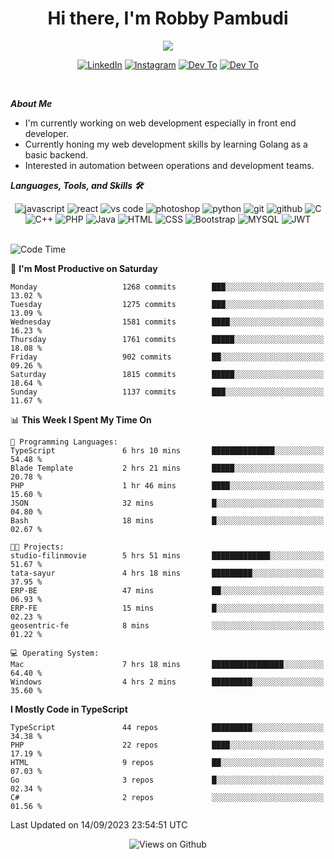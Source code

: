 <div align="center">
   <h1>Hi there, I'm Robby Pambudi </h1>

<img src="https://pronoun.cyou/x/y?subject=He&object=Him&height=20"> 
</div>

<p align='center'>
   <a href="https://www.linkedin.com/in/robbypambudi" target="_blank"><img src="https://img.shields.io/badge/LinkedIn-0077B5?style=for-the-badge&logo=linkedin&logoColor=white" alt="LinkedIn"></a>
   <a href="https://www.instagram.com/robbypambudi" target="_blank"><img src="https://img.shields.io/badge/Instagram-E4405F?style=for-the-badge&logo=instagram&logoColor=white" alt="Instagram"></a>
   <a href="https://dev.to/robbypambudi" target="_blank"><img src="https://img.shields.io/badge/dev.to-0A0A0A?style=for-the-badge&logo=dev.to&logoColor=white" alt="Dev To"></a>
   <a href="https://www.facebook.com/robbyulungpambudi" target="_blank"><img src="https://img.shields.io/badge/Facebook-1877F2?style=for-the-badge&logo=facebook&logoColor=white" alt="Dev To"></a>

</p> <p>
<br>
   
***About Me***
   
- I'm currently working on web development especially in front end developer.
- Currently honing my web development skills by learning Golang as a basic backend.
- Interested in automation between operations and development teams.
 
   
***Languages, Tools, and Skills 🛠***

   <div align="center">
   <img src="https://img.shields.io/badge/JavaScript-F7DF1E?style=for-the-badge&logo=javascript&logoColor=black" alt="javascript" />
      <img src="https://img.shields.io/badge/React-61DAFB?style=for-the-badge&logo=react&logoColor=black" alt="react" />
      <img src="https://img.shields.io/badge/vs%20code-007ACC?style=for-the-badge&logo=visual%20studio%20code&logoColor=white" alt="vs code" />
      <img src="https://img.shields.io/badge/adobe%20photoshop-31A8FF?style=for-the-badge&logo=adobe%20photoshop&logoColor=white" alt="photoshop" />
      <img src="https://img.shields.io/badge/python-3776AB?style=for-the-badge&logo=python&logoColor=white" alt="python" />
      <img src="https://img.shields.io/badge/Git-F05032?style=for-the-badge&logo=git&logoColor=white" alt="git" />
      <img src="https://img.shields.io/badge/GitHub-100000?style=for-the-badge&logo=github&logoColor=white" alt="github" />
      <img src="https://img.shields.io/badge/c-%2300599C.svg?style=for-the-badge&logo=c&logoColor=white" alt="C" />
      <img src="https://img.shields.io/badge/c++-%2300599C.svg?style=for-the-badge&logo=c%2B%2B&logoColor=white" alt="C++" />   
      <img src="https://img.shields.io/badge/PHP-777BB4?style=for-the-badge&logo=php&logoColor=white" alt="PHP" />
      <img src="https://img.shields.io/badge/Java-ED8B00?style=for-the-badge&logo=java&logoColor=white" alt="Java"/>
      <img src="https://img.shields.io/badge/HTML5-E34F26?style=for-the-badge&logo=html5&logoColor=white" alt="HTML" />
      <img src="https://img.shields.io/badge/CSS-239120?&style=for-the-badge&logo=css3&logoColor=white" alt ="CSS" />
      <img src="https://img.shields.io/badge/Bootstrap-563D7C?style=for-the-badge&logo=bootstrap&logoColor=white" alt="Bootstrap" />
      <img src="https://img.shields.io/badge/MySQL-00000F?style=for-the-badge&logo=mysql&logoColor=white" alt="MYSQL" />
      <img src="https://img.shields.io/badge/json%20web%20tokens-323330?style=for-the-badge&logo=json-web-tokens&logoColor=pink" alt="JWT" />
      
   </div><br>
   
<!--START_SECTION:waka-->
![Code Time](http://img.shields.io/badge/Code%20Time-1%2C071%20hrs%2012%20mins-blue)

📅 **I'm Most Productive on Saturday** 

```text
Monday                   1268 commits        ███░░░░░░░░░░░░░░░░░░░░░░   13.02 % 
Tuesday                  1275 commits        ███░░░░░░░░░░░░░░░░░░░░░░   13.09 % 
Wednesday                1581 commits        ████░░░░░░░░░░░░░░░░░░░░░   16.23 % 
Thursday                 1761 commits        █████░░░░░░░░░░░░░░░░░░░░   18.08 % 
Friday                   902 commits         ██░░░░░░░░░░░░░░░░░░░░░░░   09.26 % 
Saturday                 1815 commits        █████░░░░░░░░░░░░░░░░░░░░   18.64 % 
Sunday                   1137 commits        ███░░░░░░░░░░░░░░░░░░░░░░   11.67 % 
```


📊 **This Week I Spent My Time On** 

```text
💬 Programming Languages: 
TypeScript               6 hrs 10 mins       ██████████████░░░░░░░░░░░   54.48 % 
Blade Template           2 hrs 21 mins       █████░░░░░░░░░░░░░░░░░░░░   20.78 % 
PHP                      1 hr 46 mins        ████░░░░░░░░░░░░░░░░░░░░░   15.60 % 
JSON                     32 mins             █░░░░░░░░░░░░░░░░░░░░░░░░   04.80 % 
Bash                     18 mins             █░░░░░░░░░░░░░░░░░░░░░░░░   02.67 % 

🐱‍💻 Projects: 
studio-filinmovie        5 hrs 51 mins       █████████████░░░░░░░░░░░░   51.67 % 
tata-sayur               4 hrs 18 mins       █████████░░░░░░░░░░░░░░░░   37.95 % 
ERP-BE                   47 mins             ██░░░░░░░░░░░░░░░░░░░░░░░   06.93 % 
ERP-FE                   15 mins             █░░░░░░░░░░░░░░░░░░░░░░░░   02.23 % 
geosentric-fe            8 mins              ░░░░░░░░░░░░░░░░░░░░░░░░░   01.22 % 

💻 Operating System: 
Mac                      7 hrs 18 mins       ████████████████░░░░░░░░░   64.40 % 
Windows                  4 hrs 2 mins        █████████░░░░░░░░░░░░░░░░   35.60 % 
```

**I Mostly Code in TypeScript** 

```text
TypeScript               44 repos            █████████░░░░░░░░░░░░░░░░   34.38 % 
PHP                      22 repos            ████░░░░░░░░░░░░░░░░░░░░░   17.19 % 
HTML                     9 repos             ██░░░░░░░░░░░░░░░░░░░░░░░   07.03 % 
Go                       3 repos             █░░░░░░░░░░░░░░░░░░░░░░░░   02.34 % 
C#                       2 repos             ░░░░░░░░░░░░░░░░░░░░░░░░░   01.56 % 
```




 Last Updated on 14/09/2023 23:54:51 UTC
<!--END_SECTION:waka-->

<div align="center">
<img src="https://komarev.com/ghpvc/?username=robbypambudi&color=green" alt="Views on Github" />
</div>

